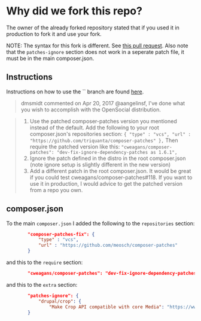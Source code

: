 # Why did we fork this repo?
The owner of the already forked repository stated that if you used it in production to fork it and use your fork.

NOTE: The syntax for this fork is different. See [this pull request](https://github.com/cweagans/composer-patches/pull/118).
Also note that the `patches-ignore` section does not work in a seperate patch file, it must be in the main composer.json.

## Instructions
Instructions on how to use the `` branch are found [here](https://github.com/acquia/blt/issues/1379#issuecomment-295868485).

> dmsmidt commented on Apr 20, 2017
> @aangelinsf, I've done what you wish to accomplish with the OpenSocial distribution.

> 1. Use the patched composer-patches version you mentioned instead of the default.
Add the following to your root composer.json's repositories section:
`{ "type" : "vcs", "url" : "https://github.com/triquanta/composer-patches" },`
Then require the patched version like this:
`"cweagans/composer-patches": "dev-fix-ignore-dependency-patches as 1.6.1",`
> 2. Ignore the patch defined in the distro in the root composer.json (note ignore setup is slightly different in the new version)
> 3. Add a different patch in the root composer.json.
It would be great if you could test cweagans/composer-patches#118.
If you want to use it in production, I would advice to get the patched version from a repo you own.

## composer.json
To the main `composer.json` I added the following to the `repositories` section:
```json
        "composer-patches-fix": {
            "type" : "vcs",
            "url" : "https://github.com/meosch/composer-patches"
        }
```
and this to the `require` section:
```json
        "cweagans/composer-patches": "dev-fix-ignore-dependency-patches as 1.6.4"
```
and this to the `extra` section:
```json
        "patches-ignore": {
            "drupal/crop": {
                "Make Crop API compatible with core Media": "https://www.drupal.org/files/issues/2918441-beta1-packaged-info-file.patch"
        }
```
